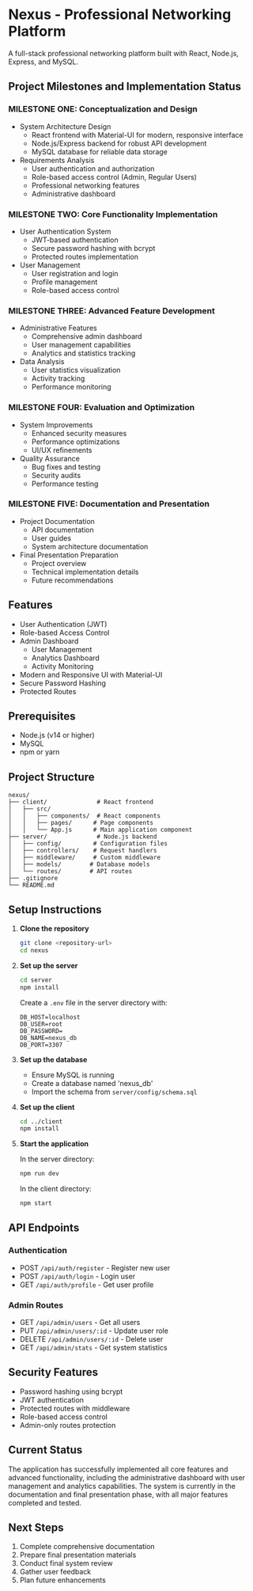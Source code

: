 # Nexus - Professional Networking Platform

A full-stack professional networking platform built with React, Node.js, Express, and MySQL.

## Project Milestones and Implementation Status

### MILESTONE ONE: Conceptualization and Design 
- System Architecture Design
  - React frontend with Material-UI for modern, responsive interface
  - Node.js/Express backend for robust API development
  - MySQL database for reliable data storage
- Requirements Analysis
  - User authentication and authorization
  - Role-based access control (Admin, Regular Users)
  - Professional networking features
  - Administrative dashboard

### MILESTONE TWO: Core Functionality Implementation 
- User Authentication System
  - JWT-based authentication
  - Secure password hashing with bcrypt
  - Protected routes implementation
- User Management
  - User registration and login
  - Profile management
  - Role-based access control

### MILESTONE THREE: Advanced Feature Development 
- Administrative Features
  - Comprehensive admin dashboard
  - User management capabilities
  - Analytics and statistics tracking
- Data Analysis
  - User statistics visualization
  - Activity tracking
  - Performance monitoring

### MILESTONE FOUR: Evaluation and Optimization 
- System Improvements
  - Enhanced security measures
  - Performance optimizations
  - UI/UX refinements
- Quality Assurance
  - Bug fixes and testing
  - Security audits
  - Performance testing

### MILESTONE FIVE: Documentation and Presentation 
- Project Documentation
  - API documentation
  - User guides
  - System architecture documentation
- Final Presentation Preparation
  - Project overview
  - Technical implementation details
  - Future recommendations

## Features

- User Authentication (JWT)
- Role-based Access Control
- Admin Dashboard
  - User Management
  - Analytics Dashboard
  - Activity Monitoring
- Modern and Responsive UI with Material-UI
- Secure Password Hashing
- Protected Routes

## Prerequisites

- Node.js (v14 or higher)
- MySQL
- npm or yarn

## Project Structure

```
nexus/
├── client/              # React frontend
│   ├── src/
│   │   ├── components/  # React components
│   │   ├── pages/      # Page components
│   │   └── App.js      # Main application component
├── server/              # Node.js backend
│   ├── config/         # Configuration files
│   ├── controllers/    # Request handlers
│   ├── middleware/     # Custom middleware
│   ├── models/        # Database models
│   └── routes/        # API routes
├── .gitignore
└── README.md
```

## Setup Instructions

1. **Clone the repository**
   ```bash
   git clone <repository-url>
   cd nexus
   ```

2. **Set up the server**
   ```bash
   cd server
   npm install
   ```
   Create a `.env` file in the server directory with:
   ```
   DB_HOST=localhost
   DB_USER=root
   DB_PASSWORD=
   DB_NAME=nexus_db
   DB_PORT=3307
   ```

3. **Set up the database**
   - Ensure MySQL is running
   - Create a database named 'nexus_db'
   - Import the schema from `server/config/schema.sql`

4. **Set up the client**
   ```bash
   cd ../client
   npm install
   ```

5. **Start the application**
   
   In the server directory:
   ```bash
   npm run dev
   ```
   
   In the client directory:
   ```bash
   npm start
   ```

## API Endpoints

### Authentication
- POST `/api/auth/register` - Register new user
- POST `/api/auth/login` - Login user
- GET `/api/auth/profile` - Get user profile

### Admin Routes
- GET `/api/admin/users` - Get all users
- PUT `/api/admin/users/:id` - Update user role
- DELETE `/api/admin/users/:id` - Delete user
- GET `/api/admin/stats` - Get system statistics

## Security Features

- Password hashing using bcrypt
- JWT authentication
- Protected routes with middleware
- Role-based access control
- Admin-only routes protection

## Current Status

The application has successfully implemented all core features and advanced functionality, including the administrative dashboard with user management and analytics capabilities. The system is currently in the documentation and final presentation phase, with all major features completed and tested.

## Next Steps

1. Complete comprehensive documentation
2. Prepare final presentation materials
3. Conduct final system review
4. Gather user feedback
5. Plan future enhancements

